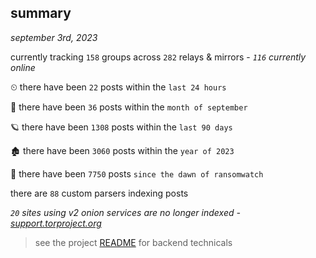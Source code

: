 
## summary
_september 3rd, 2023_

currently tracking `158` groups across `282` relays & mirrors - _`116` currently online_

⏲ there have been `22` posts within the `last 24 hours`

🦈 there have been `36` posts within the `month of september`

🪐 there have been `1308` posts within the `last 90 days`

🏚 there have been `3060` posts within the `year of 2023`

🦕 there have been `7750` posts `since the dawn of ransomwatch`

there are `88` custom parsers indexing posts

_`20` sites using v2 onion services are no longer indexed - [support.torproject.org](https://support.torproject.org/onionservices/v2-deprecation/)_

> see the project [README](https://github.com/joshhighet/ransomwatch#ransomwatch--) for backend technicals
